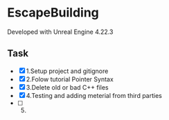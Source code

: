 # EscapeBuilding

Developed with Unreal Engine 4.22.3

## Task

- [x] 1.Setup project and gitignore
- [x] 2.Folow tutorial Pointer Syntax
- [x] 3.Delete old or bad C++ files
- [x] 4.Testing and adding meterial from third parties
- [ ] 5.